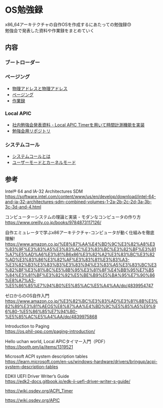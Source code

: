 # OS勉強録

x86_64アーキテクチャの自作OSを作成するにあたっての勉強録😓 \
勉強会で発表した資料や作業録をまとめていく

## 内容

### ブートローダー

### ページング
- [物理アドレスと物理アドレス](./paging/address.md)
- [ページング](./paging/paging.md)
- [作業録](./paging/worklog.md)

### Local APIC
- [社内勉強会発表資料 - Local APIC Timerを用いて時間計測機能を実装](./documents/local_apic_timer_study.pdf)
- [勉強会用リポジトリ](https://github.com/junyaU/time-measurement-using-Local-APIC)


### システムコール
- [システムコールとは](./syscall/syscall.md)
- [ユーザーモードとカーネルモード](./syscall/mode.md)

## 参考
Intel® 64 and IA-32 Architectures SDM \
https://software.intel.com/content/www/us/en/develop/download/intel-64-and-ia-32-architectures-sdm-combined-volumes-1-2a-2b-2c-2d-3a-3b-3c-3d-and-4.html

コンピューターシステムの理論と実装 - モダンなコンピュータの作り方 \
https://www.oreilly.co.jp/books/9784873117126/

自作エミュレータで学ぶx86アーキテクチャ-コンピュータが動く仕組みを徹底理解! \
https://www.amazon.co.jp/%E8%87%AA%E4%BD%9C%E3%82%A8%E3%83%9F%E3%83%A5%E3%83%AC%E3%83%BC%E3%82%BF%E3%81%A7%E5%AD%A6%E3%81%B6x86%E3%82%A2%E3%83%BC%E3%82%AD%E3%83%86%E3%82%AF%E3%83%81%E3%83%A3-%E3%82%B3%E3%83%B3%E3%83%94%E3%83%A5%E3%83%BC%E3%82%BF%E3%81%8C%E5%8B%95%E3%81%8F%E4%BB%95%E7%B5%84%E3%81%BF%E3%82%92%E5%BE%B9%E5%BA%95%E7%90%86%E8%A7%A3-%E5%86%85%E7%94%B0%E5%85%AC%E5%A4%AA/dp/4839954747

ゼロからのOS自作入門 \
https://www.amazon.co.jp/%E3%82%BC%E3%83%AD%E3%81%8B%E3%82%89%E3%81%AEOS%E8%87%AA%E4%BD%9C%E5%85%A5%E9%96%80-%E5%86%85%E7%94%B0-%E5%85%AC%E5%A4%AA/dp/4839975868

Introduction to Paging \
https://os.phil-opp.com/paging-introduction/

Hello uchan world, Local APICタイマー入門（PDF） \
https://booth.pm/ja/items/1319521

Microsoft ACPI system description tables \
https://learn.microsoft.com/en-us/windows-hardware/drivers/bringup/acpi-system-description-tables

EDKⅡ UEFI Driver Writer’s Guide \
https://edk2-docs.gitbook.io/edk-ii-uefi-driver-writer-s-guide/

https://wiki.osdev.org/ACPI_Timer

https://wiki.osdev.org/APIC





